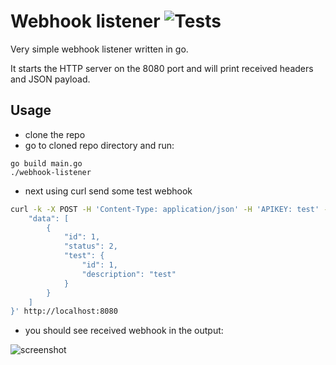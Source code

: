 # Webhook listener ![Tests](https://github.com/dbackowski/go-webhook-listener/actions/workflows/test.yml/badge.svg)

Very simple webhook listener written in go.

It starts the HTTP server on the 8080 port and will print received headers and JSON payload.

## Usage

* clone the repo
* go to cloned repo directory and run:

```
go build main.go
./webhook-listener
```

* next using curl send some test webhook
```sh
curl -k -X POST -H 'Content-Type: application/json' -H 'APIKEY: test' -d '{
    "data": [
        {
            "id": 1,
            "status": 2,
            "test": {
                "id": 1,
                "description": "test"
            }
        }
    ]
}' http://localhost:8080
```

* you should see received webhook in the output:

![screenshot](https://i.imgur.com/7P0dlkP.png)
```
